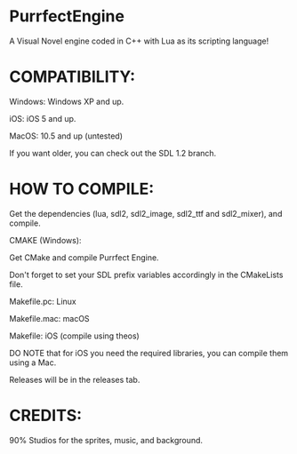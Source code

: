 # PurrfectEngine
A Visual Novel engine coded in C++ with Lua as its scripting language!

# COMPATIBILITY:

Windows: Windows XP and up.

iOS: iOS 5 and up.

MacOS: 10.5 and up (untested)

If you want older, you can check out the SDL 1.2 branch.

# HOW TO COMPILE:

Get the dependencies (lua, sdl2, sdl2_image, sdl2_ttf and sdl2_mixer), and compile.

CMAKE (Windows):

Get CMake and compile Purrfect Engine.

Don't forget to set your SDL prefix variables accordingly in the CMakeLists file.

Makefile.pc: Linux

Makefile.mac: macOS

Makefile: iOS (compile using theos)

DO NOTE that for iOS you need the required libraries, you can compile them using a Mac.

Releases will be in the releases tab.


# CREDITS:

90% Studios for the sprites, music, and background.
